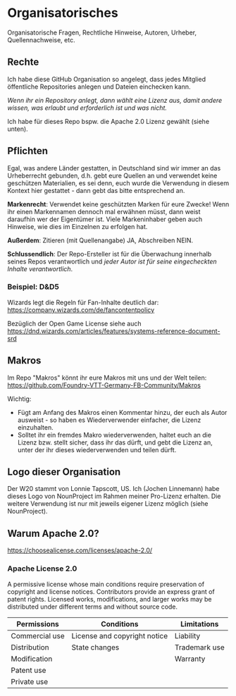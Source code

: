 # Organisatorisches

Organisatorische Fragen, Rechtliche Hinweise, Autoren, Urheber, Quellennachweise, etc.

## Rechte

Ich habe diese GitHub Organisation so angelegt, dass jedes Mitglied öffentliche Repositories anlegen und Dateien einchecken kann.

_Wenn ihr ein Repository anlegt, dann wählt eine Lizenz aus, damit andere wissen, was erlaubt und erforderlich ist und was nicht._

Ich habe für dieses Repo bspw. die Apache 2.0 Lizenz gewählt (siehe unten).

## Pflichten

Egal, was andere Länder gestatten, in Deutschland sind wir immer an das Urheberrecht gebunden, d.h. gebt eure Quellen an und verwendet keine geschützen Materialien, es sei denn, euch wurde die Verwendung in diesem Kontext hier gestattet - dann gebt das bitte entsprechend an.

**Markenrecht**: Verwendet keine geschützten Marken für eure Zwecke! Wenn ihr einen Markennamen dennoch mal erwähnen müsst, dann weist daraufhin wer der Eigentümer ist. Viele Markeninhaber geben auch Hinweise, wie dies im Einzelnen zu erfolgen hat.

**Außerdem**: Zitieren (mit Quellenangabe) JA, Abschreiben NEIN.

**Schlussendlich**: Der Repo-Ersteller ist für die Überwachung innerhalb seines Repos verantwortlich und _jeder Autor ist für seine eingecheckten Inhalte verantwortlich_.

### Beispiel: D&D5

Wizards legt die Regeln für Fan-Inhalte deutlich dar: https://company.wizards.com/de/fancontentpolicy

Bezüglich der Open Game License siehe auch https://dnd.wizards.com/articles/features/systems-reference-document-srd

## Makros

Im Repo "Makros" könnt ihr eure Makros mit uns und der Welt teilen: https://github.com/Foundry-VTT-Germany-FB-Community/Makros

Wichtig:
- Fügt am Anfang des Makros einen Kommentar hinzu, der euch als Autor ausweist - so haben es Wiederverwender einfacher, die Lizenz einzuhalten.
- Solltet ihr ein fremdes Makro wiederverwenden, haltet euch an die Lizenz bzw. stellt sicher, dass ihr das dürft, und gebt die Lizenz an, unter der ihr dieses wiederverwenden und teilen dürft.

## Logo dieser Organisation

Der W20 stammt von Lonnie Tapscott, US.
Ich (Jochen Linnemann) habe dieses Logo von NounProject im Rahmen meiner Pro-Lizenz erhalten. Die weitere Verwendung ist nur mit jeweils eigener Lizenz möglich (siehe NounProject).

## Warum Apache 2.0?

https://choosealicense.com/licenses/apache-2.0/

### Apache License 2.0

A permissive license whose main conditions require preservation of copyright and license notices. Contributors provide an express grant of patent rights. Licensed works, modifications, and larger works may be distributed under different terms and without source code.

| Permissions    | Conditions                   | Limitations   |
| -------------- | ---------------------------- | ------------- |
| Commercial use | License and copyright notice | Liability     |
| Distribution   | State changes                | Trademark use |
| Modification   |                              | Warranty      |
| Patent use     |                              |               |
| Private use    |                              |               |
